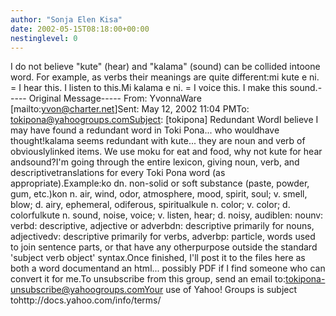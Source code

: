 ```yaml
---
author: "Sonja Elen Kisa"
date: 2002-05-15T08:18:00+00:00
nestinglevel: 0
---
```

I do not believe "kute" (hear) and "kalama" (sound) can be collided intoone word. For example, as verbs their meanings are quite different:mi kute e ni. = I hear this. I listen to this.Mi kalama e ni. = I voice this. I make this sound.-----
Original Message-----
From: YvonnaWare \[mailto:[yvon@charter.net](mailto://yvon@charter.net)\]Sent: May 12, 2002 11:04 PMTo: [tokipona@yahoogroups.comSubject](mailto://tokipona@yahoogroups.comSubject): \[tokipona\] Redundant WordI believe I may have found a redundant word in Toki Pona... who wouldhave thought!kalama seems redundant with kute... they are noun and verb of obviouslylinked items. We use moku for eat and food, why not kute for hear andsound?I'm going through the entire lexicon, giving noun, verb, and descriptivetranslations for every Toki Pona word (as appropriate).Example:ko dn. non-solid or soft substance (paste, powder, gum, etc.)kon n. air, wind, odor, atmosphere, mood, spirit, soul; v. smell, blow; d. airy, ephemeral, odiferous, spiritualkule n. color; v. color; d. colorfulkute n. sound, noise, voice; v. listen, hear; d. noisy, audiblen: nounv: verbd: descriptive, adjective or adverbdn: descriptive primarily for nouns, adjectivedv: descriptive primarily for verbs, adverbp: particle, words used to join sentence parts, or that have any otherpurpose outside the standard 'subject verb object' syntax.Once finished, I'll post it to the files here as both a word documentand an html... possibly PDF if I find someone who can convert it for me.To unsubscribe from this group, send an email to:[tokipona-unsubscribe@yahoogroups.comYour](mailto://tokipona-unsubscribe@yahoogroups.comYour) use of Yahoo! Groups is subject tohttp://docs.yahoo.com/info/terms/